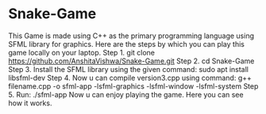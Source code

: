 
# Snake-Game
This Game is made using C++ as the primary programming language using SFML library for graphics.
Here are the steps by which you can play this game locally on your laptop.
Step 1. git clone https://github.com/AnshitaVishwa/Snake-Game.git
Step 2. cd Snake-Game
Step 3. Install the SFML library using the given command: sudo apt install libsfml-dev
Step 4. Now u can compile version3.cpp using command: g++ filename.cpp -o sfml-app -lsfml-graphics -lsfml-window -lsfml-system 
Step 5. Run: ./sfml-app
Now u can enjoy playing the game.
Here you can see how it works.

